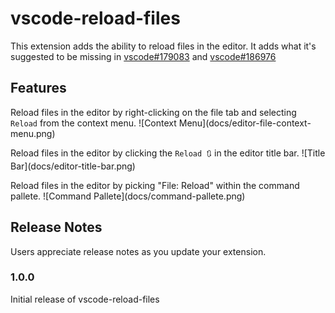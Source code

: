 # vscode-reload-files

This extension adds the ability to reload files in the editor.
It adds what it's suggested to be missing in [vscode#179083](https://github.com/microsoft/vscode/issues/179083) and [vscode#186976](https://github.com/microsoft/vscode/issues/186976)

## Features

Reload files in the editor by right-clicking on the file tab and selecting `Reload` from the context menu.
\!\[Context Menu\]\(docs/editor-file-context-menu.png\)

Reload files in the editor by clicking the `Reload 🔃` in the editor title bar.
\!\[Title Bar\]\(docs/editor-title-bar.png\)

Reload files in the editor by picking "File: Reload" within the command pallete.
\!\[Command Pallete\]\(docs/command-pallete.png\)

## Release Notes

Users appreciate release notes as you update your extension.

### 1.0.0

Initial release of vscode-reload-files